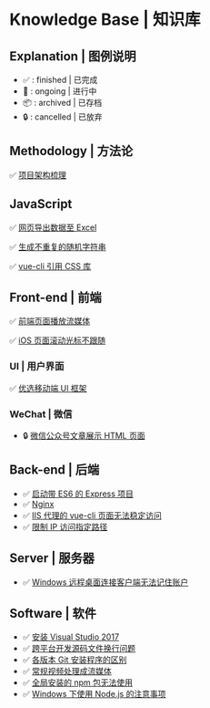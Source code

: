 # Knowledge Base | 知识库

## Explanation | 图例说明

- :white_check_mark: : finished | 已完成
- :construction: : ongoing | 进行中
- :package: : archived | 已存档
- :lock: : cancelled | 已放弃

## Methodology | 方法论

:white_check_mark: [项目架构梳理](https://github.com/Dream4ever/knowledge-base/issues/21)

## JavaScript

:white_check_mark: [网页导出数据至 Excel](https://github.com/Dream4ever/knowledge-base/issues/14)

:white_check_mark: [生成不重复的随机字符串](https://github.com/Dream4ever/knowledge-base/issues/19)

:white_check_mark: [vue-cli 引用 CSS 库](https://github.com/Dream4ever/knowledge-base/issues/28)

## Front-end | 前端

:white_check_mark: [前端页面播放流媒体](https://github.com/Dream4ever/knowledge-base/issues/24)

:white_check_mark: [iOS 页面滚动光标不跟随](https://github.com/Dream4ever/knowledge-base/issues/29)

### UI | 用户界面

:white_check_mark: [优选移动端 UI 框架](https://github.com/Dream4ever/knowledge-base/issues/10)

### WeChat | 微信

- :lock: [微信公众号文章展示 HTML 页面](https://github.com/Dream4ever/knowledge-base/issues/1)

## Back-end | 后端

- :white_check_mark: [启动带 ES6 的 Express 项目](https://github.com/Dream4ever/knowledge-base/issues/27)
- :white_check_mark: [Nginx](https://github.com/Dream4ever/knowledge-base/issues/12)
- :white_check_mark: [IIS 代理的 vue-cli 页面无法稳定访问](https://github.com/Dream4ever/knowledge-base/issues/15)
- :white_check_mark: [限制 IP 访问指定路径](https://github.com/Dream4ever/knowledge-base/issues/20)

## Server | 服务器

- :white_check_mark: [Windows 远程桌面连接客户端无法记住账户](https://github.com/Dream4ever/knowledge-base/issues/23)

## Software | 软件

- :white_check_mark: [安装 Visual Studio 2017](https://github.com/Dream4ever/knowledge-base/issues/11)
- :white_check_mark: [跨平台开发源码文件换行问题](https://github.com/Dream4ever/knowledge-base/issues/13)
- :white_check_mark: [各版本 Git 安装程序的区别](https://github.com/Dream4ever/knowledge-base/issues/16)
- :white_check_mark: [常规视频处理成流媒体](https://github.com/Dream4ever/knowledge-base/issues/22)
- :white_check_mark: [全局安装的 npm 包无法使用](https://github.com/Dream4ever/knowledge-base/issues/25)
- :white_check_mark: [Windows 下使用 Node.js 的注意事项](https://github.com/Dream4ever/knowledge-base/issues/26)
